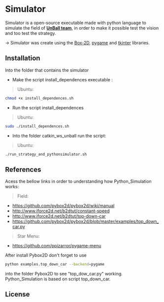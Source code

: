 # Simulator #

Simulator is a open-source executable made with python language to simulate the field of **[UnBall team](http://equipeunball.com.br/)**, in order to make it possible test the vision and too test the strategy.

-> Simulator was create using the [Box-2D](https://github.com/pybox2d/pybox2d), [pygame](https://www.pygame.org/news) and [tkinter](https://docs.python.org/3/library/tk.html) libraries.

## Installation ##
Into the folder that contains the simulator

* Make the script install_dependences executable :

>Ubuntu:
    
```bash
chmod +x install_dependences.sh
```

* Run the script install_dependences

>Ubuntu:

```bash 
sudo ./install_dependences.sh
```

* Into the folder catkin_ws_unball run the script:

> Ubuntu: 

```bash 
./run_strategy_and_pythonsimulator.sh
```

## References ##
Acess the bellow links in order to understanding how Python_Simulation works:

> Field:

- https://github.com/pybox2d/pybox2d/wiki/manual
- http://www.iforce2d.net/b2dtut/constant-speed
- http://www.iforce2d.net/b2dtut/top-down-car
- https://github.com/pybox2d/pybox2d/blob/master/examples/top_down_car.py
 
> Star Menu:

- https://github.com/ppizarror/pygame-menu

After install Pybox2D don't forget to use 
```bash 
python examples.top_down_car --backend=pygame
```
into the folder Pybox2D to see "top_dow_car.py" working.
Python_Simulation is based on script top_down_car.

## License ##

